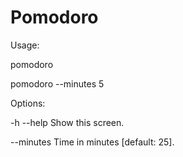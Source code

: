 # Pomodoro


Usage:

  pomodoro
  
  pomodoro --minutes 5 

Options:

  -h --help     Show this screen.
  
  --minutes     Time in minutes [default: 25].
